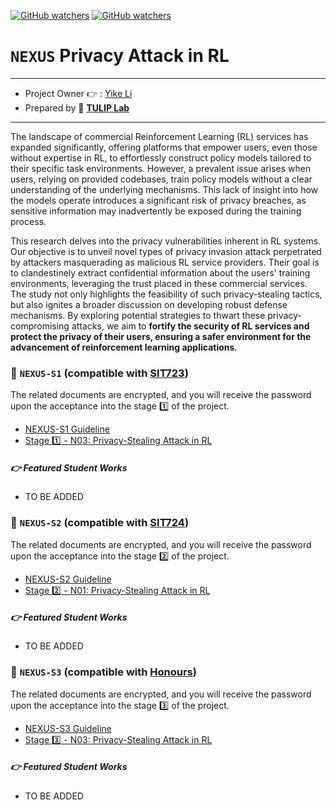 [![GitHub watchers](https://img.shields.io/badge/tulip--lab-Open--Projects-brightgreen)](../README.md)
[![GitHub watchers](https://img.shields.io/badge/Module-NEXUS-orange)](https://github.com/tulip-lab#runner-nexus-research-training)

# `NEXUS` Privacy Attack in RL

---
- Project Owner :point_right: : [Yike Li](https://www.tulip.org.au/members/)
- Prepared by :tulip: **[TULIP Lab](https://www.tulip.org.au/members)**
---

The landscape of commercial Reinforcement Learning (RL) services has expanded significantly, offering platforms that empower users, even those without expertise in RL, to effortlessly construct policy models tailored to their specific task environments. However, a prevalent issue arises when users, relying on provided codebases, train policy models without a clear understanding of the underlying mechanisms. This lack of insight into how the models operate introduces a significant risk of privacy breaches, as sensitive information may inadvertently be exposed during the training process.

This research delves into the privacy vulnerabilities inherent in RL systems. Our objective is to unveil novel types of privacy invasion attack perpetrated by attackers masquerading as malicious RL service providers. Their goal is to clandestinely extract confidential information about the users' training environments, leveraging the trust placed in these commercial services. The study not only highlights the feasibility of such privacy-stealing tactics, but also ignites a broader discussion on developing robust defense mechanisms. By exploring potential strategies to thwart these privacy-compromising attacks, we aim to **fortify the security of RL services and protect the privacy of their users, ensuring a safer environment for the advancement of reinforcement learning applications**.


### :notebook_with_decorative_cover: `NEXUS-S1` (compatible with [SIT723](https://www.deakin.edu.au/courses/unit?unit=SIT723))

The related documents are encrypted, and you will receive the password upon the acceptance into the stage :one: of the project. 

- [NEXUS-S1 Guideline](https://github.com/tulip-lab/handouts/blob/main/nexus/Nexus-S1.pdf) 
- [Stage :one: - N03: Privacy-Stealing Attack in RL](https://github.com/tulip-lab/handouts/blob/main/nexus/N03-S1.pdf) 

##### :point_right: Featured Student Works

- TO BE ADDED

### :notebook_with_decorative_cover: `NEXUS-S2` (compatible with [SIT724](https://www.deakin.edu.au/courses/unit?unit=SIT724))

The related documents are encrypted, and you will receive the password upon the acceptance into the stage :two: of the project. 

- [NEXUS-S2 Guideline](https://github.com/tulip-lab/handouts/blob/main/nexus/Nexus-S2.pdf) 
- [Stage :two: - N01: Privacy-Stealing Attack in RL](https://github.com/tulip-lab/handouts/blob/main/nexus/N03-S2.pdf) 

##### :point_right: Featured Student Works

- TO BE ADDED


### :notebook_with_decorative_cover: `NEXUS-S3` (compatible with [Honours](https://www.deakin.edu.au/course/bachelor-information-technology-honours))


The related documents are encrypted, and you will receive the password upon the acceptance into the stage :three: of the project. 

- [NEXUS-S3 Guideline](https://github.com/tulip-lab/handouts/blob/main/nexus/Nexus-S3.pdf) 
- [Stage :three: - N03: Privacy-Stealing Attack in RL](https://github.com/tulip-lab/handouts/blob/main/nexus/N03-S3.pdf) 

##### :point_right: Featured Student Works

- TO BE ADDED
